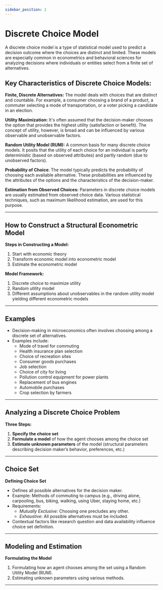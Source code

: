 ```yaml
---
sidebar_position: 2
---
```

# Discrete Choice Model
<div style={{ textAlign: 'justify' }}>
A discrete choice model is a type of statistical model used to predict a decision outcome where the choices are distinct and limited. These models are especially common in econometrics and behavioral sciences for analyzing decisions where individuals or entities select from a finite set of alternatives.

## Key Characteristics of Discrete Choice Models:
**Finite, Discrete Alternatives:** The model deals with choices that are distinct and countable. For example, a consumer choosing a brand of a product, a commuter selecting a mode of transportation, or a voter picking a candidate in an election.

**Utility Maximization:** It's often assumed that the decision-maker chooses the option that provides the highest utility (satisfaction or benefit). The concept of utility, however, is broad and can be influenced by various observable and unobservable factors.

**Random Utility Model (RUM):** A common basis for many discrete choice models. It posits that the utility of each choice for an individual is partly deterministic (based on observed attributes) and partly random (due to unobserved factors).

**Probability of Choice**: The model typically predicts the probability of choosing each available alternative. These probabilities are influenced by the attributes of the options and the characteristics of the decision-maker.

**Estimation from Observed Choices:** Parameters in discrete choice models are usually estimated from observed choice data. Various statistical techniques, such as maximum likelihood estimation, are used for this purpose.

---

## How to Construct a Structural Econometric Model

**Steps in Constructing a Model:**
1. Start with economic theory
2. Transform economic model into econometric model
3. Estimate the econometric model

**Model Framework:**
1. Discrete choice to maximize utility
2. Random utility model
3. Different assumptions about unobservables in the random utility model yielding different econometric models

---

## Examples

- Decision-making in microeconomics often involves choosing among a discrete set of alternatives.
- Examples include:
  - Mode of travel for commuting
  - Health insurance plan selection
  - Choice of recreation sites
  - Consumer goods purchases
  - Job selection
  - Choice of city for living
  - Pollution control equipment for power plants
  - Replacement of bus engines
  - Automobile purchases
  - Crop selection by farmers

---
## Analyzing a Discrete Choice Problem

**Three Steps:**
1. **Specify the choice set**
2. **Formulate a model** of how the agent chooses among the choice set
3. **Estimate unknown parameters** of the model (structural parameters describing decision maker’s behavior, preferences, etc.)

---

## Choice Set

**Defining Choice Set**
- Defines all possible alternatives for the decision maker.
- Example: Methods of commuting to campus (e.g., driving alone, carpooling, bus, biking, walking, using Uber, staying home, etc.)
- Requirements:
  - *Mutually Exclusive*: Choosing one precludes any other.
  - *Exhaustive*: All possible alternatives must be included.
- Contextual factors like research question and data availability influence choice set definition.

---

## Modeling and Estimation

**Formulating the Model**
1. Formulating how an agent chooses among the set using a Random Utility Model (RUM).
2. Estimating unknown parameters using various methods.

---
</div>